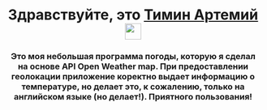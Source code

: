 <h1 align="center">Здравствуйте, это <a href="https://github.com/TiminArt/" target="_blank">Тимин Артемий</a> 
<img src="https://github.com/blackcater/blackcater/raw/main/images/Hi.gif" height="32"/></h1>
<h3 align="center">Это моя небольшая программа погоды, которую я сделал на основе API Open Weather map. При предоставлении геолокации приложение коректно выдает информацию о температуре, но делает это, к сожалению, только на английском языке (но делает!). Приятного пользования!</h3>